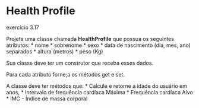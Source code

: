 # Health Profile
exercício 3.17

Projete uma classe chamada **HealthProfile** que possua os seguintes atributos:
    * nome
    * sobrenome
    * sexo
    * data de nascimento (dia, mes, ano) separados
    * altura (metros)
    * peso (Kg)

Sua classe deve ter um construtor que receba esses dados.

Para cada atributo forne;a os métodos get e set.

A classe  deve ter  métodos que:
    * Calcule e retorne a idade do usuário em anos,
    * Intervalo de frequência cardíaca Máxima
    * Frequência cardíaca Alvo
    * IMC - Índice de massa corporal

